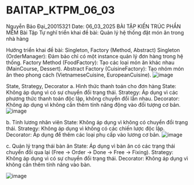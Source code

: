 # BAITAP_KTPM_06_03
Nguyễn Bảo Đại_20015321
Date: 06_03_2025
BÀI TẬP KIẾN TRÚC PHẦN MỀM
Bài Tập Tự nghĩ triển khai đề bài: Quản lý hệ thống đặt món ăn trong nhà hàng

Hướng triển khai đề bài: 
Singleton, Factory (Method, Abstract)
Singleton (OrderManager): Đảm bảo chỉ có một instance quản lý đơn hàng trong hệ thống.
Factory Method (FoodFactory): Tạo các loại món ăn khác nhau (MainCourse, Dessert).
Abstract Factory (CuisineFactory): Tạo nhóm món ăn theo phong cách (VietnameseCuisine, EuropeanCuisine).
![image](https://github.com/user-attachments/assets/abd59476-3abf-4326-885c-dfdfd19591f9)

 

State, Strategy, Decorator
a. Hình thức thanh toán cho đơn hàng
State: Không áp dụng vì có sự chuyển đổi trạng thái.
Strategy: Áp dụng vì các phương thức thanh toán độc lập, không chuyển đổi lẫn nhau.
Decorator: Không áp dụng vì không cần thêm tính năng động vào đối tượng cơ bản.
 ![image](https://github.com/user-attachments/assets/cbaeb66e-da1c-4f51-9a9e-7584762e56af)

b. Tính lương nhân viên
State: Không áp dụng vì không có chuyển đổi trạng thái.
Strategy: Không áp dụng vì không có các chiến lược độc lập.
Decorator: Áp dụng để thêm các loại phụ cấp vào lương cơ bản.
![image](https://github.com/user-attachments/assets/ac780cc5-846d-47a3-8af8-269bf45415c4)

 
c. Quản lý trạng thái bàn ăn
State: Áp dụng vì bàn ăn có các trạng thái chuyển đổi qua lại (Free → Order → Done → Free → Fixing).
Strategy: Không áp dụng vì có sự chuyển đổi trạng thái.
Decorator: Không áp dụng vì không cần thêm tính năng vào bàn.

 

![image](https://github.com/user-attachments/assets/e5c0d264-d6f3-48a9-9ef2-7fd908695840)




